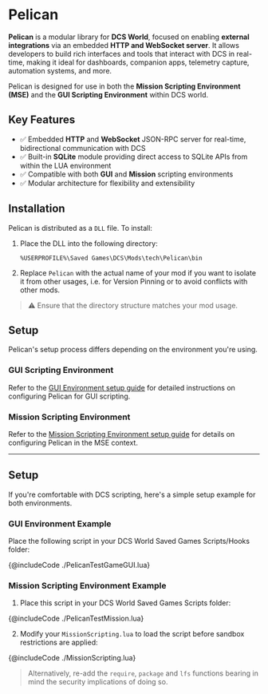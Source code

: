 # Pelican

**Pelican** is a modular library for **DCS World**, focused on enabling **external integrations** via an embedded **HTTP
and WebSocket server**. It allows developers to build rich interfaces and tools that interact with DCS in real-time,
making it ideal for dashboards, companion apps, telemetry capture, automation systems, and more.

Pelican is designed for use in both the **Mission Scripting Environment (MSE)** and the **GUI Scripting Environment**
within DCS world.

## Key Features

- ✅ Embedded **HTTP** and **WebSocket** JSON-RPC server for real-time, bidirectional communication with DCS
- ✅ Built-in **SQLite** module providing direct access to SQLite APIs from within the LUA environment
- ✅ Compatible with both **GUI** and **Mission** scripting environments
- ✅ Modular architecture for flexibility and extensibility

## Installation

Pelican is distributed as a `DLL` file. To install:

1. Place the DLL into the following directory:

   ```
   %USERPROFILE%\Saved Games\DCS\Mods\tech\Pelican\bin
   ```

2. Replace `Pelican` with the actual name of your mod if you want to isolate it from other usages, i.e. for Version
   Pinning
   or to avoid conflicts with other mods.

> ⚠️ Ensure that the directory structure matches your mod usage.

## Setup

Pelican's setup process differs depending on the environment you're using.

### GUI Scripting Environment

Refer to the [GUI Environment setup guide](./gui.md) for detailed instructions on configuring Pelican for GUI scripting.

### Mission Scripting Environment

Refer to the [Mission Scripting Environment setup guide](./mission.md) for details on configuring Pelican in the MSE
context.

---

## Setup

If you're comfortable with DCS scripting, here's a simple setup example for both environments.

### GUI Environment Example

Place the following script in your DCS World Saved Games Scripts/Hooks folder:

{@includeCode ./PelicanTestGameGUI.lua}

### Mission Scripting Environment Example

1. Place this script in your DCS World Saved Games Scripts folder:

{@includeCode ./PelicanTestMission.lua}

2. Modify your `MissionScripting.lua` to load the script before sandbox restrictions are applied:

{@includeCode ./MissionScripting.lua}

> Alternatively, re-add the `require`, `package` and `lfs` functions bearing in mind the security implications of doing
> so.
